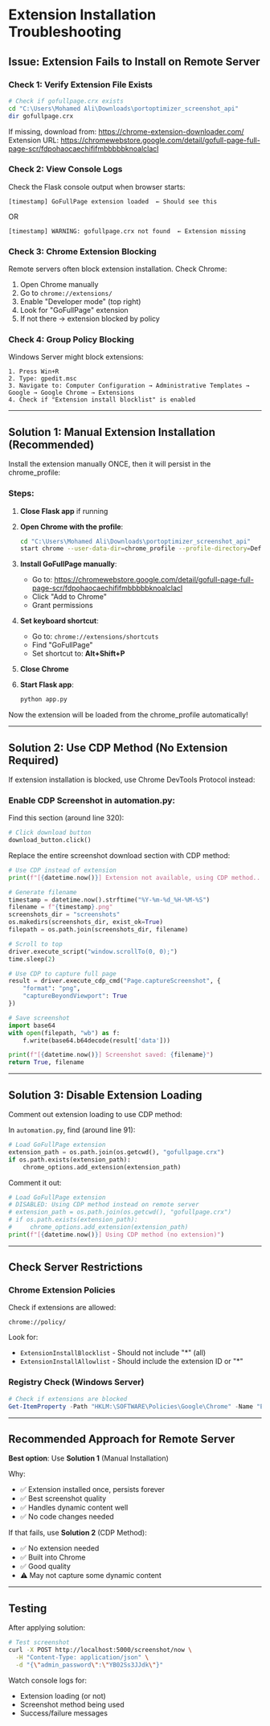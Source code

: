 # Extension Installation Troubleshooting

## Issue: Extension Fails to Install on Remote Server

### Check 1: Verify Extension File Exists

```bash
# Check if gofullpage.crx exists
cd "C:\Users\Mohamed Ali\Downloads\portoptimizer_screenshot_api"
dir gofullpage.crx
```

If missing, download from:
https://chrome-extension-downloader.com/
Extension URL: https://chromewebstore.google.com/detail/gofull-page-full-page-scr/fdpohaocaechififmbbbbbknoalclacl

### Check 2: View Console Logs

Check the Flask console output when browser starts:
```
[timestamp] GoFullPage extension loaded  ← Should see this
```

OR

```
[timestamp] WARNING: gofullpage.crx not found  ← Extension missing
```

### Check 3: Chrome Extension Blocking

Remote servers often block extension installation. Check Chrome:
1. Open Chrome manually
2. Go to `chrome://extensions/`
3. Enable "Developer mode" (top right)
4. Look for "GoFullPage" extension
5. If not there → extension blocked by policy

### Check 4: Group Policy Blocking

Windows Server might block extensions:
```
1. Press Win+R
2. Type: gpedit.msc
3. Navigate to: Computer Configuration → Administrative Templates → Google → Google Chrome → Extensions
4. Check if "Extension install blocklist" is enabled
```

---

## Solution 1: Manual Extension Installation (Recommended)

Install the extension manually ONCE, then it will persist in the chrome_profile:

### Steps:

1. **Close Flask app** if running

2. **Open Chrome with the profile**:
   ```bash
   cd "C:\Users\Mohamed Ali\Downloads\portoptimizer_screenshot_api"
   start chrome --user-data-dir=chrome_profile --profile-directory=Default
   ```

3. **Install GoFullPage manually**:
   - Go to: https://chromewebstore.google.com/detail/gofull-page-full-page-scr/fdpohaocaechififmbbbbbknoalclacl
   - Click "Add to Chrome"
   - Grant permissions

4. **Set keyboard shortcut**:
   - Go to: `chrome://extensions/shortcuts`
   - Find "GoFullPage"
   - Set shortcut to: **Alt+Shift+P**

5. **Close Chrome**

6. **Start Flask app**:
   ```bash
   python app.py
   ```

Now the extension will be loaded from the chrome_profile automatically!

---

## Solution 2: Use CDP Method (No Extension Required)

If extension installation is blocked, use Chrome DevTools Protocol instead:

### Enable CDP Screenshot in automation.py:

Find this section (around line 320):
```python
# Click download button
download_button.click()
```

Replace the entire screenshot download section with CDP method:

```python
# Use CDP instead of extension
print(f"[{datetime.now()}] Extension not available, using CDP method...")

# Generate filename
timestamp = datetime.now().strftime("%Y-%m-%d_%H-%M-%S")
filename = f"{timestamp}.png"
screenshots_dir = "screenshots"
os.makedirs(screenshots_dir, exist_ok=True)
filepath = os.path.join(screenshots_dir, filename)

# Scroll to top
driver.execute_script("window.scrollTo(0, 0);")
time.sleep(2)

# Use CDP to capture full page
result = driver.execute_cdp_cmd("Page.captureScreenshot", {
    "format": "png",
    "captureBeyondViewport": True
})

# Save screenshot
import base64
with open(filepath, "wb") as f:
    f.write(base64.b64decode(result['data']))

print(f"[{datetime.now()}] Screenshot saved: {filename}")
return True, filename
```

---

## Solution 3: Disable Extension Loading

Comment out extension loading to use CDP method:

In `automation.py`, find (around line 91):
```python
# Load GoFullPage extension
extension_path = os.path.join(os.getcwd(), "gofullpage.crx")
if os.path.exists(extension_path):
    chrome_options.add_extension(extension_path)
```

Comment it out:
```python
# Load GoFullPage extension
# DISABLED: Using CDP method instead on remote server
# extension_path = os.path.join(os.getcwd(), "gofullpage.crx")
# if os.path.exists(extension_path):
#     chrome_options.add_extension(extension_path)
print(f"[{datetime.now()}] Using CDP method (no extension)")
```

---

## Check Server Restrictions

### Chrome Extension Policies

Check if extensions are allowed:
```
chrome://policy/
```

Look for:
- `ExtensionInstallBlocklist` - Should not include "*" (all)
- `ExtensionInstallAllowlist` - Should include the extension ID or "*"

### Registry Check (Windows Server)

```powershell
# Check if extensions are blocked
Get-ItemProperty -Path "HKLM:\SOFTWARE\Policies\Google\Chrome" -Name "ExtensionInstallBlocklist" -ErrorAction SilentlyContinue
```

---

## Recommended Approach for Remote Server

**Best option**: Use **Solution 1** (Manual Installation)

Why:
- ✅ Extension installed once, persists forever
- ✅ Best screenshot quality
- ✅ Handles dynamic content well
- ✅ No code changes needed

If that fails, use **Solution 2** (CDP Method):
- ✅ No extension needed
- ✅ Built into Chrome
- ✅ Good quality
- ⚠️ May not capture some dynamic content

---

## Testing

After applying solution:

```bash
# Test screenshot
curl -X POST http://localhost:5000/screenshot/now \
  -H "Content-Type: application/json" \
  -d "{\"admin_password\":\"YB02Ss3JJdk\"}"
```

Watch console logs for:
- Extension loading (or not)
- Screenshot method being used
- Success/failure messages

